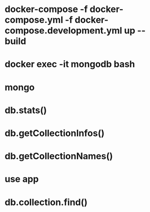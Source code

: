 # docker-compose -f docker-compose.yml -f docker-compose.development.yml up --build

# docker exec -it mongodb bash

# mongo

# db.stats()

# db.getCollectionInfos()

# db.getCollectionNames()

# use app

# db.collection.find()
